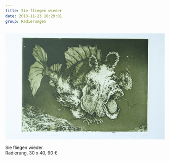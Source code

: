 ```yaml
---
title: Sie fliegen wieder
date: 2013-11-23 16:29:01
group: Radierungen
---
```

![Sie fliegen wieder](/img/radierungen/sie-fliegen-wieder.jpg)

Sie fliegen wieder<br>
Radierung, 30 x 40, 90 €
